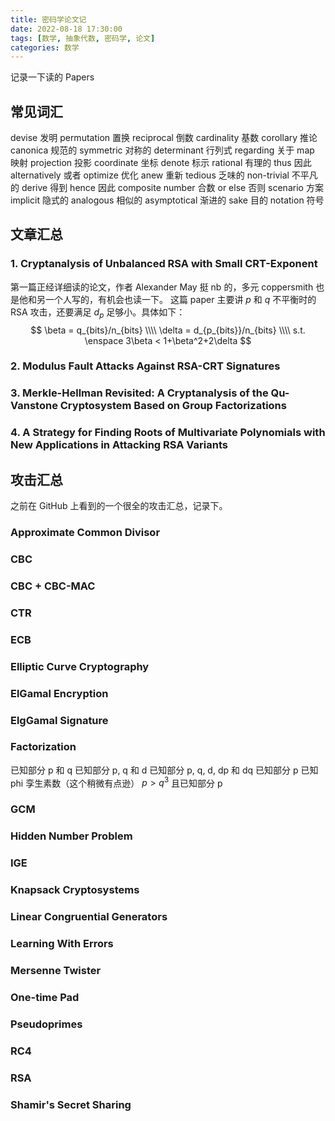 ```yaml
---
title: 密码学论文记
date: 2022-08-18 17:30:00
tags: [数学, 抽象代数, 密码学, 论文]
categories: 数学
---
```


记录一下读的 Papers
<!--more-->

## 常见词汇

devise 发明
permutation 置换
reciprocal 倒数
cardinality 基数
corollary 推论
canonica 规范的
symmetric 对称的
determinant 行列式
regarding 关于
map 映射
projection 投影
coordinate 坐标
denote 标示
rational 有理的
thus 因此
alternatively 或者
optimize 优化
anew 重新
tedious 乏味的
non-trivial 不平凡的
derive 得到
hence 因此
composite number 合数
or else 否则
scenario 方案
implicit 隐式的
analogous 相似的
asymptotical 渐进的
sake 目的
notation 符号

## 文章汇总

### 1. Cryptanalysis of Unbalanced RSA with Small CRT-Exponent

第一篇正经详细读的论文，作者 Alexander May 挺 nb 的，多元 coppersmith 也是他和另一个人写的，有机会也读一下。
这篇 paper 主要讲 $p$ 和 $q$ 不平衡时的 RSA 攻击，还要满足 $d_p$ 足够小。具体如下：
$$
\beta = q_{bits}/n_{bits}   \\\\
\delta = d_{p_{bits}}/n_{bits}  \\\\
s.t. \enspace 3\beta < 1+\beta^2+2\delta
$$

### 2. Modulus Fault Attacks Against RSA-CRT Signatures

### 3. Merkle-Hellman Revisited: A Cryptanalysis of the Qu-Vanstone Cryptosystem Based on Group Factorizations

### 4. A Strategy for Finding Roots of Multivariate Polynomials with New Applications in Attacking RSA Variants

## 攻击汇总

之前在 GitHub 上看到的一个很全的攻击汇总，记录下。

### Approximate Common Divisor

### CBC

### CBC + CBC-MAC

### CTR

### ECB

### Elliptic Curve Cryptography

### ElGamal Encryption

### ElgGamal Signature

### Factorization

已知部分 p 和 q
已知部分 p, q 和 d
已知部分 p, q, d, dp 和 dq
已知部分 p
已知 phi
孪生素数（这个稍微有点逊）
$p > q^3$ 且已知部分 p

### GCM

### Hidden Number Problem

### IGE

### Knapsack Cryptosystems

### Linear Congruential Generators

### Learning With Errors

### Mersenne Twister

### One-time Pad

### Pseudoprimes

### RC4

### RSA

### Shamir's Secret Sharing
